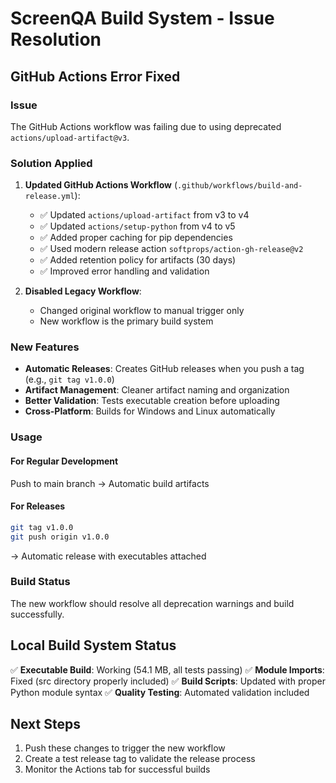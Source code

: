 # ScreenQA Build System - Issue Resolution

## GitHub Actions Error Fixed

### Issue
The GitHub Actions workflow was failing due to using deprecated `actions/upload-artifact@v3`.

### Solution Applied

1. **Updated GitHub Actions Workflow** (`.github/workflows/build-and-release.yml`):
   - ✅ Updated `actions/upload-artifact` from v3 to v4
   - ✅ Updated `actions/setup-python` from v4 to v5  
   - ✅ Added proper caching for pip dependencies
   - ✅ Used modern release action `softprops/action-gh-release@v2`
   - ✅ Added retention policy for artifacts (30 days)
   - ✅ Improved error handling and validation

2. **Disabled Legacy Workflow**:
   - Changed original workflow to manual trigger only
   - New workflow is the primary build system

### New Features

- **Automatic Releases**: Creates GitHub releases when you push a tag (e.g., `git tag v1.0.0`)
- **Artifact Management**: Cleaner artifact naming and organization
- **Better Validation**: Tests executable creation before uploading
- **Cross-Platform**: Builds for Windows and Linux automatically

### Usage

#### For Regular Development
Push to main branch → Automatic build artifacts

#### For Releases
```bash
git tag v1.0.0
git push origin v1.0.0
```
→ Automatic release with executables attached

### Build Status
The new workflow should resolve all deprecation warnings and build successfully.

## Local Build System Status

✅ **Executable Build**: Working (54.1 MB, all tests passing)
✅ **Module Imports**: Fixed (src directory properly included)
✅ **Build Scripts**: Updated with proper Python module syntax
✅ **Quality Testing**: Automated validation included

## Next Steps

1. Push these changes to trigger the new workflow
2. Create a test release tag to validate the release process
3. Monitor the Actions tab for successful builds